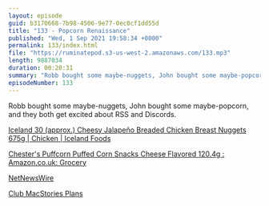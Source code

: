 ```yaml
---
layout: episode
guid: b3170668-7b98-4506-9e77-0ec0cf1dd55d
title: "133 - Popcorn Renaissance"
published: "Wed, 1 Sep 2021 19:58:34 +0000"
permalink: 133/index.html
file: "https://ruminatepod.s3-us-west-2.amazonaws.com/133.mp3"
length: 9887034
duration: 00:20:31
summary: "Robb bought some maybe-nuggets, John bought some maybe-popcorn, and they both get excited about RSS and Discords."
episodeNumber: 133
---
```


Robb bought some maybe-nuggets, John bought some maybe-popcorn, and they both get excited about RSS and Discords.

[Iceland 30 (approx.) Cheesy Jalapeño Breaded Chicken Breast Nuggets 675g | Chicken | Iceland Foods](https://www.iceland.co.uk/p/iceland-30-%28approx.%29-cheesy-jalapeno-breaded-chicken-breast-nuggets-675g/86801.html)

[Chester's Puffcorn Puffed Corn Snacks Cheese Flavored 120.4g : Amazon.co.uk: Grocery](https://www.amazon.co.uk/Chesters-Puffcorn-Puffed-Snacks-Flavored/dp/B004WG2JKW)

[NetNewsWire](http://www.netnewswireapp.com/)

[Club MacStories Plans](https://club.macstories.net/plans)
